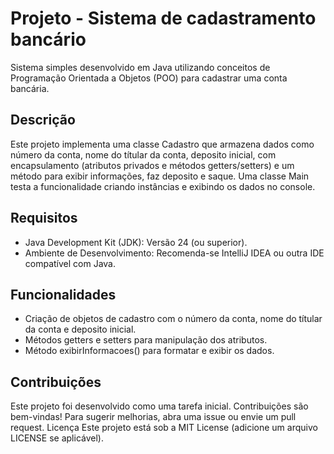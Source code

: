 # Projeto - Sistema de cadastramento bancário
Sistema simples desenvolvido em Java utilizando conceitos de Programação Orientada a Objetos (POO) para cadastrar uma conta bancária.

## Descrição
Este projeto implementa uma classe Cadastro que armazena dados como número da conta, nome do títular da conta, deposito inicial, com encapsulamento (atributos privados e métodos getters/setters) e um método para exibir informações, faz deposito e saque. Uma classe Main testa a funcionalidade criando instâncias e exibindo os dados no console.

## Requisitos
- Java Development Kit (JDK): Versão 24 (ou superior).
- Ambiente de Desenvolvimento: Recomenda-se IntelliJ IDEA ou outra IDE compatível com Java.

## Funcionalidades
- Criação de objetos de cadastro com o número da conta, nome do títular da conta e deposito inicial.
- Métodos getters e setters para manipulação dos atributos.
- Método exibirInformacoes() para formatar e exibir os dados.

## Contribuições
Este projeto foi desenvolvido como uma tarefa inicial. Contribuições são bem-vindas! Para sugerir melhorias, abra uma issue ou envie um pull request.
Licença
Este projeto está sob a MIT License (adicione um arquivo LICENSE se aplicável).

